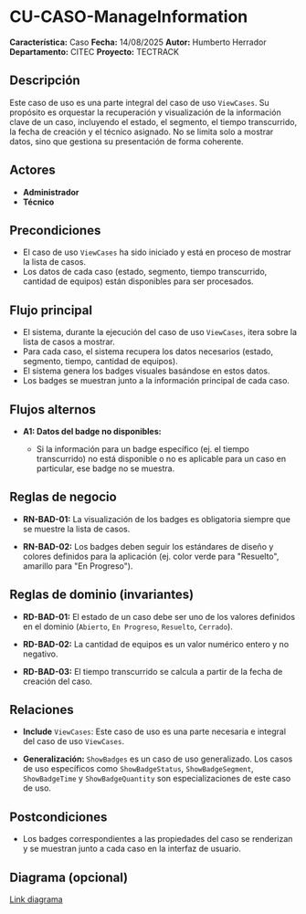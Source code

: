 # CU-CASO-ManageInformation

**Característica:** Caso
**Fecha:** 14/08/2025
**Autor:** Humberto Herrador
**Departamento:** CITEC
**Proyecto:** TECTRACK


## Descripción
Este caso de uso es una parte integral del caso de uso `ViewCases`. Su propósito es orquestar la recuperación y visualización de la información clave de un caso, incluyendo el estado, el segmento, el tiempo transcurrido, la fecha de creación y el técnico asignado. No se limita solo a mostrar datos, sino que gestiona su presentación de forma coherente.

## Actores
-   **Administrador**
-   **Técnico**

## Precondiciones
-   El caso de uso `ViewCases` ha sido iniciado y está en proceso de mostrar la lista de casos.
-   Los datos de cada caso (estado, segmento, tiempo transcurrido, cantidad de equipos) están disponibles para ser procesados.

## Flujo principal
-   El sistema, durante la ejecución del caso de uso `ViewCases`, itera sobre la lista de casos a mostrar.
-   Para cada caso, el sistema recupera los datos necesarios (estado, segmento, tiempo, cantidad de equipos).
-   El sistema genera los badges visuales basándose en estos datos.
-   Los badges se muestran junto a la información principal de cada caso.

## Flujos alternos
- **A1: Datos del badge no disponibles:**

	-   Si la información para un badge específico (ej. el tiempo transcurrido) no está disponible o no es aplicable para un caso en particular, ese badge no se muestra.

## Reglas de negocio
-   **RN-BAD-01:** La visualización de los badges es obligatoria siempre que se muestre la lista de casos.
    
-   **RN-BAD-02:** Los badges deben seguir los estándares de diseño y colores definidos para la aplicación (ej. color verde para "Resuelto", amarillo para "En Progreso").
## Reglas de dominio (invariantes)
-   **RD-BAD-01:** El estado de un caso debe ser uno de los valores definidos en el dominio (`Abierto`, `En Progreso`, `Resuelto`, `Cerrado`).
    
-   **RD-BAD-02:** La cantidad de equipos es un valor numérico entero y no negativo.
    
-   **RD-BAD-03:** El tiempo transcurrido se calcula a partir de la fecha de creación del caso.

## Relaciones
-   **Include** `ViewCases`: Este caso de uso es una parte necesaria e integral del caso de uso `ViewCases`.
    
-   **Generalización:** `ShowBadges` es un caso de uso generalizado. Los casos de uso específicos como `ShowBadgeStatus`, `ShowBadgeSegment`, `ShowBadgeTime` y `ShowBadgeQuantity` son especializaciones de este caso de uso.

## Postcondiciones
- Los badges correspondientes a las propiedades del caso se renderizan y se muestran junto a cada caso en la interfaz de usuario.

## Diagrama (opcional)
[Link diagrama](https://app.diagrams.net/#Hgrupotecun-citec-wbeto/portal-tectrack-vite/use-case-diagram/docs/casos-uso/caso/CU-CASO.drawio#%7B%22pageId%22:%2258KHKjolmZH9Jl-Zs60m%22%7D)
<!--stackedit_data:
eyJoaXN0b3J5IjpbLTEzNzQyMzAzNjcsLTQ2MjkyODEyNV19
-->